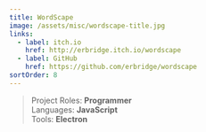 ```yaml
---
title: WordScape
image: /assets/misc/wordscape-title.jpg
links:
  - label: itch.io
    href: http://erbridge.itch.io/wordscape
  - label: GitHub
    href: https://github.com/erbridge/wordscape
sortOrder: 8
---
```


> Project Roles: **Programmer**\
> Languages: **JavaScript**\
> Tools: **Electron**
